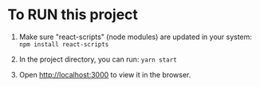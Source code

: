 # To RUN this project

1. Make sure "react-scripts" (node modules) are updated in your system: `npm install react-scripts`

2. In the project directory, you can run: `yarn start`

3. Open [http://localhost:3000](http://localhost:3000) to view it in the browser.
